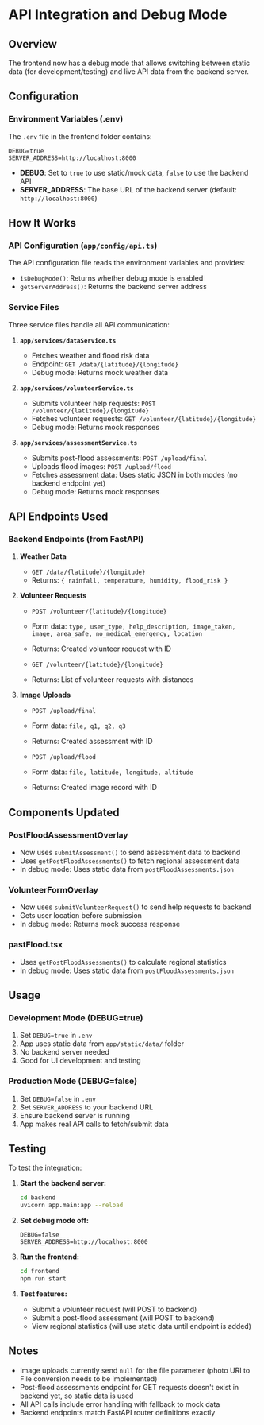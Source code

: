 # API Integration and Debug Mode

## Overview

The frontend now has a debug mode that allows switching between static data (for development/testing) and live API data from the backend server.

## Configuration

### Environment Variables (.env)

The `.env` file in the frontend folder contains:

```properties
DEBUG=true
SERVER_ADDRESS=http://localhost:8000
```

- **DEBUG**: Set to `true` to use static/mock data, `false` to use the backend API
- **SERVER_ADDRESS**: The base URL of the backend server (default: `http://localhost:8000`)

## How It Works

### API Configuration (`app/config/api.ts`)

The API configuration file reads the environment variables and provides:
- `isDebugMode()`: Returns whether debug mode is enabled
- `getServerAddress()`: Returns the backend server address

### Service Files

Three service files handle all API communication:

1. **`app/services/dataService.ts`**
   - Fetches weather and flood risk data
   - Endpoint: `GET /data/{latitude}/{longitude}`
   - Debug mode: Returns mock weather data

2. **`app/services/volunteerService.ts`**
   - Submits volunteer help requests: `POST /volunteer/{latitude}/{longitude}`
   - Fetches volunteer requests: `GET /volunteer/{latitude}/{longitude}`
   - Debug mode: Returns mock responses

3. **`app/services/assessmentService.ts`**
   - Submits post-flood assessments: `POST /upload/final`
   - Uploads flood images: `POST /upload/flood`
   - Fetches assessment data: Uses static JSON in both modes (no backend endpoint yet)
   - Debug mode: Returns mock responses

## API Endpoints Used

### Backend Endpoints (from FastAPI)

1. **Weather Data**
   - `GET /data/{latitude}/{longitude}`
   - Returns: `{ rainfall, temperature, humidity, flood_risk }`

2. **Volunteer Requests**
   - `POST /volunteer/{latitude}/{longitude}`
   - Form data: `type, user_type, help_description, image_taken, image, area_safe, no_medical_emergency, location`
   - Returns: Created volunteer request with ID

   - `GET /volunteer/{latitude}/{longitude}`
   - Returns: List of volunteer requests with distances

3. **Image Uploads**
   - `POST /upload/final`
   - Form data: `file, q1, q2, q3`
   - Returns: Created assessment with ID

   - `POST /upload/flood`
   - Form data: `file, latitude, longitude, altitude`
   - Returns: Created image record with ID

## Components Updated

### PostFloodAssessmentOverlay
- Now uses `submitAssessment()` to send assessment data to backend
- Uses `getPostFloodAssessments()` to fetch regional assessment data
- In debug mode: Uses static data from `postFloodAssessments.json`

### VolunteerFormOverlay
- Now uses `submitVolunteerRequest()` to send help requests to backend
- Gets user location before submission
- In debug mode: Returns mock success response

### pastFlood.tsx
- Uses `getPostFloodAssessments()` to calculate regional statistics
- In debug mode: Uses static data from `postFloodAssessments.json`

## Usage

### Development Mode (DEBUG=true)
1. Set `DEBUG=true` in `.env`
2. App uses static data from `app/static/data/` folder
3. No backend server needed
4. Good for UI development and testing

### Production Mode (DEBUG=false)
1. Set `DEBUG=false` in `.env`
2. Set `SERVER_ADDRESS` to your backend URL
3. Ensure backend server is running
4. App makes real API calls to fetch/submit data

## Testing

To test the integration:

1. **Start the backend server:**
   ```bash
   cd backend
   uvicorn app.main:app --reload
   ```

2. **Set debug mode off:**
   ```properties
   DEBUG=false
   SERVER_ADDRESS=http://localhost:8000
   ```

3. **Run the frontend:**
   ```bash
   cd frontend
   npm run start
   ```

4. **Test features:**
   - Submit a volunteer request (will POST to backend)
   - Submit a post-flood assessment (will POST to backend)
   - View regional statistics (will use static data until endpoint is added)

## Notes

- Image uploads currently send `null` for the file parameter (photo URI to File conversion needs to be implemented)
- Post-flood assessments endpoint for GET requests doesn't exist in backend yet, so static data is used
- All API calls include error handling with fallback to mock data
- Backend endpoints match FastAPI router definitions exactly
